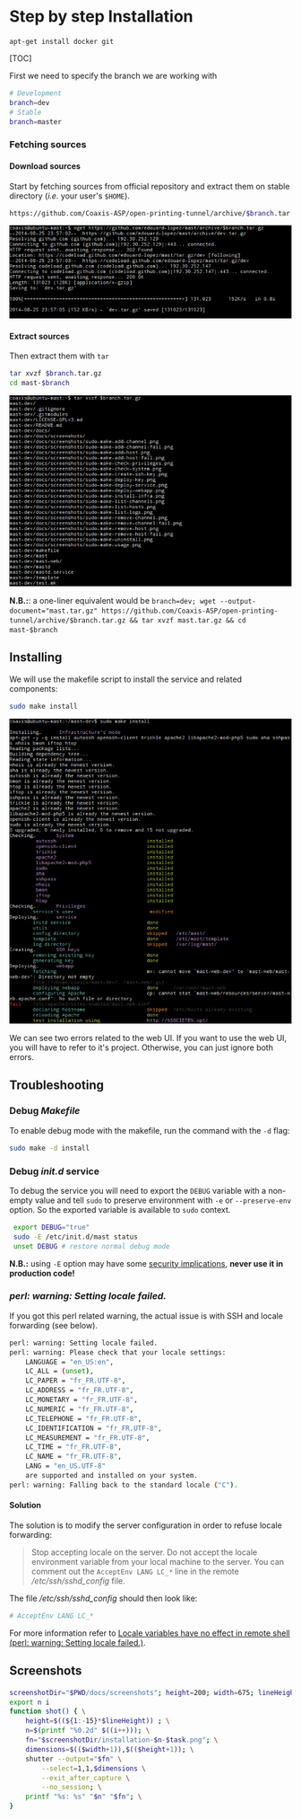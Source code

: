 # Step by step Installation

    apt-get install docker git

[TOC]

First we need to specify the branch we are working with
```bash
# Development
branch=dev 
# Stable
branch=master
```
### Fetching sources

#### Download sources
Start by fetching sources from official repository and extract them on stable directory (_i.e._ your user's `$HOME`).

```bash
https://github.com/Coaxis-ASP/open-printing-tunnel/archive/$branch.tar.gz
```
![wget](docs/screenshots/installation-00-fetch.png)

#### Extract sources
Then extract them with `tar`
```bash
tar xvzf $branch.tar.gz
cd mast-$branch
```
![tar xvzf](docs/screenshots/installation-01-extract.png)

**N.B.:**: a one-liner equivalent would be `branch=dev; wget --output-document="mast.tar.gz" https://github.com/Coaxis-ASP/open-printing-tunnel/archive/$branch.tar.gz && tar xvzf mast.tar.gz && cd mast-$branch`

## Installing

We will use the makefile script to install the service and related components:
```bash
sudo make install
```
![sudo make install](docs/screenshots/installation-02-make-install.png)

We can see two errors related to the web UI. If you want to use the web UI, you will have to refer to it's project. Otherwise, you can just ignore both errors.

## Troubleshooting

### Debug _Makefile_
To enable debug mode with the makefile, run the command with the `-d` flag:

```bash
sudo make -d install
```

### Debug _init.d_ service

To debug the service you will need to export the `DEBUG` variable with a non-empty value and tell `sudo` to preserve environment with `-e` or `--preserve-env` option. So the exported variable is available to `sudo` context.

```bash
 export DEBUG="true"
 sudo -E /etc/init.d/mast status
 unset DEBUG # restore normal debug mode
```

 **N.B.:** using `-E` option may have some [security implications](https://stackoverflow.com/questions/8633461/how-to-keep-environment-variables-when-using-sudo#comment10726355_8636711), **never use it in production code!**

### _perl: warning: Setting locale failed._

If you got this perl related warning, the actual issue is with SSH and locale forwarding (see below).
```bash
perl: warning: Setting locale failed.
perl: warning: Please check that your locale settings:
    LANGUAGE = "en_US:en",
    LC_ALL = (unset),
    LC_PAPER = "fr_FR.UTF-8",
    LC_ADDRESS = "fr_FR.UTF-8",
    LC_MONETARY = "fr_FR.UTF-8",
    LC_NUMERIC = "fr_FR.UTF-8",
    LC_TELEPHONE = "fr_FR.UTF-8",
    LC_IDENTIFICATION = "fr_FR.UTF-8",
    LC_MEASUREMENT = "fr_FR.UTF-8",
    LC_TIME = "fr_FR.UTF-8",
    LC_NAME = "fr_FR.UTF-8",
    LANG = "en_US.UTF-8"
    are supported and installed on your system.
perl: warning: Falling back to the standard locale ("C").
```

#### Solution
The solution is to modify the server configuration in order to refuse locale forwarding:

> Stop accepting locale on the server. Do not accept the locale environment variable from your local machine to the server. 
> You can comment out the `AcceptEnv LANG LC_*` line in the remote _/etc/ssh/sshd_config_ file.

The file _/etc/ssh/sshd_config_ should then look like:

```bash
# AcceptEnv LANG LC_*
```
For more information refer to [Locale variables have no effect in remote shell (perl: warning: Setting locale failed.)](http://askubuntu.com/a/144448/22343).

## Screenshots

```bash
screenshotDir="$PWD/docs/screenshots"; height=200; width=675; lineHeight=13;
export n i
function shot() { \
	height=$((${1:-15}*$lineHeight)) ; \
	n=$(printf "%0.2d" $((i++))); \
	fn="$screenshotDir/installation-$n-$task.png"; \
	dimensions=$(($width+1)),$(($height+1)); \
	shutter --output="$fn" \
		--select=1,1,$dimensions \
		--exit_after_capture \
		--no_session; \
	printf "%s: %s" "$n" "$fn"; \
}

```
